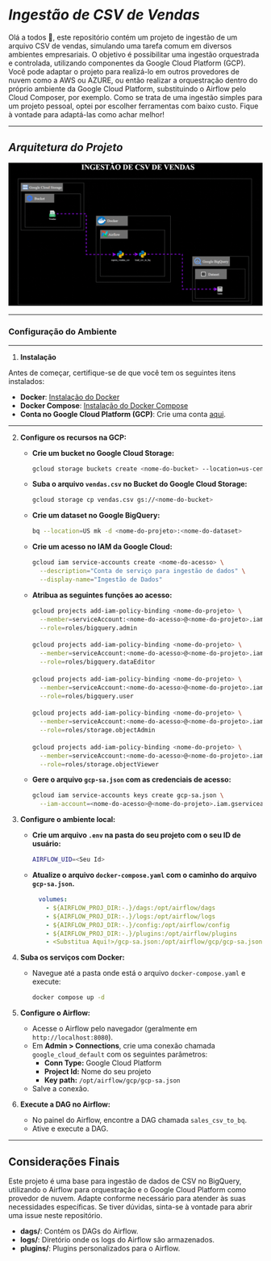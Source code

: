 # *Ingestão de CSV de Vendas*

Olá a todos 👋, este repositório contém um projeto de ingestão de um arquivo CSV de vendas, simulando uma tarefa comum em diversos ambientes empresariais. O objetivo é possibilitar uma ingestão orquestrada e controlada, utilizando componentes da Google Cloud Platform (GCP). Você pode adaptar o projeto para realizá-lo em outros provedores de nuvem como a AWS ou AZURE, ou então realizar a orquestração dentro do próprio ambiente da Google Cloud Platform, substituindo o Airflow pelo Cloud Composer, por exemplo. Como se trata de uma ingestão simples para um projeto pessoal, optei por escolher ferramentas com baixo custo. Fique à vontade para adaptá-las como achar melhor!

---

## *Arquitetura do Projeto*

![lucasmartino1 Sales CSV](./datapipeline.gif)

---

### **Configuração do Ambiente**

---

1. **Instalação**

Antes de começar, certifique-se de que você tem os seguintes itens instalados:

- **Docker**: [Instalação do Docker](https://docs.docker.com/get-docker/)
- **Docker Compose**: [Instalação do Docker Compose](https://docs.docker.com/compose/install/)
- **Conta no Google Cloud Platform (GCP)**: Crie uma conta [aqui](https://cloud.google.com/free).

---

2. **Configure os recursos na GCP:**
   - **Crie um bucket no Google Cloud Storage:**
     ```bash
     gcloud storage buckets create <nome-do-bucket> --location=us-central1
     ```
   - **Suba o arquivo `vendas.csv` no Bucket do Google Cloud Storage:**
     ```bash
     gcloud storage cp vendas.csv gs://<nome-do-bucket>
     ```
   - **Crie um dataset no Google BigQuery:**
     ```bash
     bq --location=US mk -d <nome-do-projeto>:<nome-do-dataset>
     ```
   - **Crie um acesso no IAM da Google Cloud:**
     ```bash
     gcloud iam service-accounts create <nome-do-acesso> \
       --description="Conta de serviço para ingestão de dados" \
       --display-name="Ingestão de Dados"
     ```
   - **Atribua as seguintes funções ao acesso:**
     ```bash
     gcloud projects add-iam-policy-binding <nome-do-projeto> \
       --member=serviceAccount:<nome-do-acesso>@<nome-do-projeto>.iam.gserviceaccount.com \
       --role=roles/bigquery.admin

     gcloud projects add-iam-policy-binding <nome-do-projeto> \
       --member=serviceAccount:<nome-do-acesso>@<nome-do-projeto>.iam.gserviceaccount.com \
       --role=roles/bigquery.dataEditor

     gcloud projects add-iam-policy-binding <nome-do-projeto> \
       --member=serviceAccount:<nome-do-acesso>@<nome-do-projeto>.iam.gserviceaccount.com \
       --role=roles/bigquery.user

     gcloud projects add-iam-policy-binding <nome-do-projeto> \
       --member=serviceAccount:<nome-do-acesso>@<nome-do-projeto>.iam.gserviceaccount.com \
       --role=roles/storage.objectAdmin

     gcloud projects add-iam-policy-binding <nome-do-projeto> \
       --member=serviceAccount:<nome-do-acesso>@<nome-do-projeto>.iam.gserviceaccount.com \
       --role=roles/storage.objectViewer
     ```
   - **Gere o arquivo `gcp-sa.json` com as credenciais de acesso:**
     ```bash
     gcloud iam service-accounts keys create gcp-sa.json \
       --iam-account=<nome-do-acesso>@<nome-do-projeto>.iam.gserviceaccount.com
     ```

3. **Configure o ambiente local:**
   - **Crie um arquivo `.env` na pasta do seu projeto com o seu ID de usuário:**
     ```bash
     AIRFLOW_UID=<Seu Id>
     ```
   - **Atualize o arquivo `docker-compose.yaml` com o caminho do arquivo `gcp-sa.json`.**
   ```yaml
        volumes:
          - ${AIRFLOW_PROJ_DIR:-.}/dags:/opt/airflow/dags
          - ${AIRFLOW_PROJ_DIR:-.}/logs:/opt/airflow/logs
          - ${AIRFLOW_PROJ_DIR:-.}/config:/opt/airflow/config
          - ${AIRFLOW_PROJ_DIR:-.}/plugins:/opt/airflow/plugins
          - <Substitua Aqui!>/gcp-sa.json:/opt/airflow/gcp/gcp-sa.json:ro
   ```

4. **Suba os serviços com Docker:**
   - Navegue até a pasta onde está o arquivo `docker-compose.yaml` e execute:
     ```bash
     docker compose up -d
     ```

5. **Configure o Airflow:**
   - Acesse o Airflow pelo navegador (geralmente em `http://localhost:8080`).
   - Em **Admin > Connections**, crie uma conexão chamada `google_cloud_default` com os seguintes parâmetros:
     - **Conn Type:** Google Cloud Platform
     - **Project Id:** Nome do seu projeto
     - **Key path:** `/opt/airflow/gcp/gcp-sa.json`
   - Salve a conexão.

6. **Execute a DAG no Airflow:**
   - No painel do Airflow, encontre a DAG chamada `sales_csv_to_bq`.
   - Ative e execute a DAG.

---

## **Considerações Finais**

Este projeto é uma base para ingestão de dados de CSV no BigQuery, utilizando o Airflow para orquestração e o Google Cloud Platform como provedor de nuvem. Adapte conforme necessário para atender às suas necessidades específicas. Se tiver dúvidas, sinta-se à vontade para abrir uma issue neste repositório.


- **dags/**: Contém os DAGs do Airflow.
- **logs/**: Diretório onde os logs do Airflow são armazenados.
- **plugins/**: Plugins personalizados para o Airflow.

